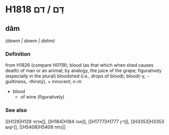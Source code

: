 # H1818 דָּם / דם

## dâm

_(dawm | dawm | dahm)_

### Definition

from H1826 (compare H0119); blood (as that which when shed causes death) of man or an animal; by analogy, the juice of the grape; figuratively (especially in the plural) bloodshed (i.e., drops of blood); blood(-y, -guiltiness, -thirsty), + innocent; n-m

- blood
  - of wine (figuratively)

### See also

[[H129|H129 אדמי]], [[H184|H184 אוה]], [[H1777|H1777 דין]], [[H3353|H3353 יקוש]], [[H5408|H5408 נתח]]
